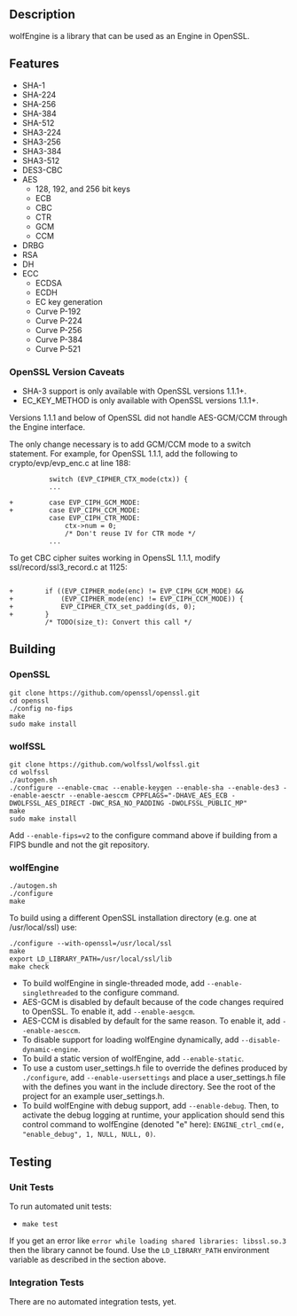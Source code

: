 
## Description

wolfEngine is a library that can be used as an Engine in OpenSSL.

## Features

* SHA-1
* SHA-224
* SHA-256
* SHA-384
* SHA-512
* SHA3-224
* SHA3-256
* SHA3-384
* SHA3-512
* DES3-CBC
* AES
    * 128, 192, and 256 bit keys
    * ECB
    * CBC
    * CTR
    * GCM
    * CCM
* DRBG
* RSA
* DH
* ECC
    * ECDSA
    * ECDH
    * EC key generation
    * Curve P-192
    * Curve P-224
    * Curve P-256
    * Curve P-384
    * Curve P-521

### OpenSSL Version Caveats

* SHA-3 support is only available with OpenSSL versions 1.1.1+.
* EC_KEY_METHOD is only available with OpenSSL versions 1.1.1+.

Versions 1.1.1 and below of OpenSSL did not handle AES-GCM/CCM through the Engine interface.

The only change necessary is to add GCM/CCM mode to a switch statement.
For example, for OpenSSL 1.1.1, add the following to crypto/evp/evp_enc.c at line 188:

```
          switch (EVP_CIPHER_CTX_mode(ctx)) {
          ...

+         case EVP_CIPH_GCM_MODE:
+         case EVP_CIPH_CCM_MODE:
          case EVP_CIPH_CTR_MODE:
              ctx->num = 0;
              /* Don't reuse IV for CTR mode */
          ...
```

To get CBC cipher suites working in OpensSL 1.1.1, modify ssl/record/ssl3_record.c at 1125:

```

+        if ((EVP_CIPHER_mode(enc) != EVP_CIPH_GCM_MODE) &&
+            (EVP_CIPHER_mode(enc) != EVP_CIPH_CCM_MODE)) {
+            EVP_CIPHER_CTX_set_padding(ds, 0);
+        }
         /* TODO(size_t): Convert this call */
```

## Building

### OpenSSL

```
git clone https://github.com/openssl/openssl.git
cd openssl
./config no-fips
make
sudo make install
```

### wolfSSL

```
git clone https://github.com/wolfssl/wolfssl.git
cd wolfssl
./autogen.sh
./configure --enable-cmac --enable-keygen --enable-sha --enable-des3 --enable-aesctr --enable-aesccm CPPFLAGS="-DHAVE_AES_ECB -DWOLFSSL_AES_DIRECT -DWC_RSA_NO_PADDING -DWOLFSSL_PUBLIC_MP"
make
sudo make install
```

Add `--enable-fips=v2` to the configure command above if building from a FIPS bundle and not the git repository.

### wolfEngine

```
./autogen.sh
./configure
make
```

To build using a different OpenSSL installation directory (e.g. one at /usr/local/ssl) use:

```
./configure --with-openssl=/usr/local/ssl
make
export LD_LIBRARY_PATH=/usr/local/ssl/lib
make check
```

* To build wolfEngine in single-threaded mode, add `--enable-singlethreaded` to the configure command.
* AES-GCM is disabled by default because of the code changes required to OpenSSL. To enable it, add `--enable-aesgcm`.
* AES-CCM is disabled by default for the same reason. To enable it, add `--enable-aesccm`.
* To disable support for loading wolfEngine dynamically, add `--disable-dynamic-engine`.
* To build a static version of wolfEngine, add `--enable-static`.
* To use a custom user_settings.h file to override the defines produced by `./configure`, add `--enable-usersettings` and place a user_settings.h file with the defines you want in the include directory. See the root of the project for an example user_settings.h.
* To build wolfEngine with debug support, add `--enable-debug`. Then, to activate the debug logging at runtime, your application should send this control command to wolfEngine (denoted "e" here): `ENGINE_ctrl_cmd(e, "enable_debug", 1, NULL, NULL, 0)`.

## Testing

### Unit Tests
To run automated unit tests:

* `make test`

If you get an error like `error while loading shared libraries: libssl.so.3` then the library cannot be found. Use the `LD_LIBRARY_PATH` environment variable as described in the section above.

### Integration Tests
There are no automated integration tests, yet.
